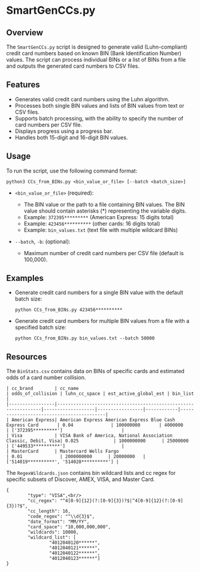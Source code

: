 
# SmartGenCCs.py

## Overview
The `SmartGenCCs.py` script is designed to generate valid (Luhn-compliant) credit card numbers based on known BIN (Bank Identification Number) values. The script can process individual BINs or a list of BINs from a file and outputs the generated card numbers to CSV files.

## Features
- Generates valid credit card numbers using the Luhn algorithm.
- Processes both single BIN values and lists of BIN values from text or CSV files.
- Supports batch processing, with the ability to specify the number of card numbers per CSV file.
- Displays progress using a progress bar.
- Handles both 15-digit and 16-digit BIN values.

## Usage
To run the script, use the following command format:
    
    python3 CCs_from_BINs.py <bin_value_or_file> [--batch <batch_size>]

- `<bin_value_or_file>` (required):
  - The BIN value or the path to a file containing BIN values. The BIN value should contain asterisks (*) representing the variable digits.
  - Example: `372395*********` (American Express: 15 digits total)
  - Example: `423456**********` (other cards: 16 digits total)
  - Example: `bin_values.txt` (text file with multiple wildcard BINs)
    
- `--batch`, `-b`: (optional):
  - Maximum number of credit card numbers per CSV file (default is 100,000).

## Examples
- Generate credit card numbers for a single BIN value with the default batch size:
  ```
  python CCs_from_BINs.py 423456**********
  ```

- Generate credit card numbers for multiple BIN values from a file with a specified batch size:
  ```
  python CCs_from_BINs.py bin_values.txt --batch 50000
  ```

## Resources

The `BinStats.csv` contains data on BINs of specific cards and estimated odds of a card number collision.
```
| cc_brand        | cc_name                                                        | odds_of_collision | luhn_cc_space | est_active_global_est | bin_list                                 |
|-----------------|----------------------------------------------------------------|-------------------|-----------------|------------|------------------------------------------|
| American Express| American Express American Express Blue Cash Express Card       | 0.04              | 100000000       | 4000000    | ['372395*********']                      |
| Visa            | VISA Bank of America, National Association Classic, Debit, Visa| 0.025             | 1000000000      | 25000000   | ['449533**********']                     |
| MasterCard      | Mastercard Wells Fargo                                         | 0.01              | 2000000000      | 20000000   | ['514019**********', '514020**********'] |
```

The `RegexWildcards.json` contains bin wildcard lists and cc regex for specific subsets of Discover, AMEX, VISA, and Master Card.
```
{      
        "type": "VISA",<br/>
        "cc_regex": "^4[0-9]{12}(?:[0-9]{3})?$|^4[0-9]{12}(?:[0-9]{3})?$",
        "cc_length": 16,
        "code_regex": "^\\d{3}$",
        "date_format": "MM/YY",
        "card_space": "10,000,000,000",
        "wildcards": 10000,
        "wildcard_list": [
                "4012040120******",
                "4012040121******",
                "4012040122******",
                "4012040123******"]
}
```
